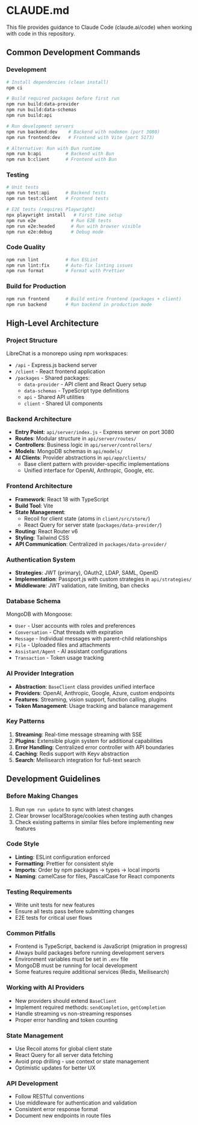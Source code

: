 # CLAUDE.md

This file provides guidance to Claude Code (claude.ai/code) when working with code in this repository.

## Common Development Commands

### Development
```bash
# Install dependencies (clean install)
npm ci

# Build required packages before first run
npm run build:data-provider
npm run build:data-schemas
npm run build:api

# Run development servers
npm run backend:dev    # Backend with nodemon (port 3080)
npm run frontend:dev   # Frontend with Vite (port 5173)

# Alternative: Run with Bun runtime
npm run b:api         # Backend with Bun
npm run b:client      # Frontend with Bun
```

### Testing
```bash
# Unit tests
npm run test:api      # Backend tests
npm run test:client   # Frontend tests

# E2E tests (requires Playwright)
npx playwright install   # First time setup
npm run e2e             # Run E2E tests
npm run e2e:headed      # Run with browser visible
npm run e2e:debug       # Debug mode
```

### Code Quality
```bash
npm run lint          # Run ESLint
npm run lint:fix      # Auto-fix linting issues
npm run format        # Format with Prettier
```

### Build for Production
```bash
npm run frontend      # Build entire frontend (packages + client)
npm run backend       # Run backend in production mode
```

## High-Level Architecture

### Project Structure
LibreChat is a monorepo using npm workspaces:
- `/api` - Express.js backend server
- `/client` - React frontend application
- `/packages` - Shared packages:
  - `data-provider` - API client and React Query setup
  - `data-schemas` - TypeScript type definitions
  - `api` - Shared API utilities
  - `client` - Shared UI components

### Backend Architecture
- **Entry Point**: `api/server/index.js` - Express server on port 3080
- **Routes**: Modular structure in `api/server/routes/`
- **Controllers**: Business logic in `api/server/controllers/`
- **Models**: MongoDB schemas in `api/models/`
- **AI Clients**: Provider abstractions in `api/app/clients/`
  - Base client pattern with provider-specific implementations
  - Unified interface for OpenAI, Anthropic, Google, etc.

### Frontend Architecture
- **Framework**: React 18 with TypeScript
- **Build Tool**: Vite
- **State Management**: 
  - Recoil for client state (atoms in `client/src/store/`)
  - React Query for server state (`packages/data-provider/`)
- **Routing**: React Router v6
- **Styling**: Tailwind CSS
- **API Communication**: Centralized in `packages/data-provider/`

### Authentication System
- **Strategies**: JWT (primary), OAuth2, LDAP, SAML, OpenID
- **Implementation**: Passport.js with custom strategies in `api/strategies/`
- **Middleware**: JWT validation, rate limiting, ban checks

### Database Schema
MongoDB with Mongoose:
- `User` - User accounts with roles and preferences
- `Conversation` - Chat threads with expiration
- `Message` - Individual messages with parent-child relationships
- `File` - Uploaded files and attachments
- `Assistant/Agent` - AI assistant configurations
- `Transaction` - Token usage tracking

### AI Provider Integration
- **Abstraction**: `BaseClient` class provides unified interface
- **Providers**: OpenAI, Anthropic, Google, Azure, custom endpoints
- **Features**: Streaming, vision support, function calling, plugins
- **Token Management**: Usage tracking and balance management

### Key Patterns
1. **Streaming**: Real-time message streaming with SSE
2. **Plugins**: Extensible plugin system for additional capabilities
3. **Error Handling**: Centralized error controller with API boundaries
4. **Caching**: Redis support with Keyv abstraction
5. **Search**: Meilisearch integration for full-text search

## Development Guidelines

### Before Making Changes
1. Run `npm run update` to sync with latest changes
2. Clear browser localStorage/cookies when testing auth changes
3. Check existing patterns in similar files before implementing new features

### Code Style
- **Linting**: ESLint configuration enforced
- **Formatting**: Prettier for consistent style
- **Imports**: Order by npm packages → types → local imports
- **Naming**: camelCase for files, PascalCase for React components

### Testing Requirements
- Write unit tests for new features
- Ensure all tests pass before submitting changes
- E2E tests for critical user flows

### Common Pitfalls
- Frontend is TypeScript, backend is JavaScript (migration in progress)
- Always build packages before running development servers
- Environment variables must be set in `.env` file
- MongoDB must be running for local development
- Some features require additional services (Redis, Meilisearch)

### Working with AI Providers
- New providers should extend `BaseClient`
- Implement required methods: `sendCompletion`, `getCompletion`
- Handle streaming vs non-streaming responses
- Proper error handling and token counting

### State Management
- Use Recoil atoms for global client state
- React Query for all server data fetching
- Avoid prop drilling - use context or state management
- Optimistic updates for better UX

### API Development
- Follow RESTful conventions
- Use middleware for authentication and validation
- Consistent error response format
- Document new endpoints in route files